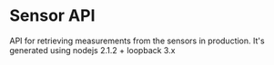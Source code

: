 # Sensor API

API for retrieving measurements from the sensors in production.
It's generated using nodejs 2.1.2 + loopback 3.x

